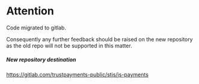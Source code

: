 # Attention
 
Code migrated to gitlab.
 
Consequently any further feedback should be raised on the new repository as the old repo will not be supported in this matter.
 
 
##### New repository destination

https://gitlab.com/trustpayments-public/stjs/js-payments
